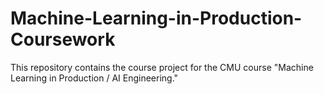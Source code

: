 # Machine-Learning-in-Production-Coursework
This repository contains the course project for the CMU course "Machine Learning in Production / AI Engineering." 
